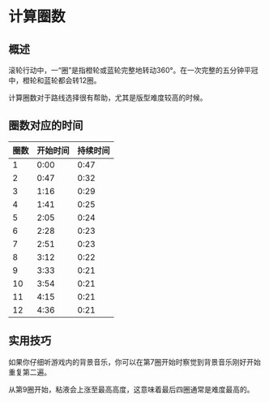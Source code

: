 # 计算圈数

## 概述

滚轮行动中，一“圈”是指橙轮或蓝轮完整地转动360°。在一次完整的五分钟平冠中，橙轮和蓝轮都会转12圈。

计算圈数对于路线选择很有帮助，尤其是版型难度较高的时候。

## 圈数对应的时间

| 圈数 | 开始时间 | 持续时间 |
| ----- | ---------- | -------- |
| 1     | 0:00       | 0:47     |
| 2     | 0:47       | 0:32     |
| 3     | 1:16       | 0:29     |
| 4     | 1:41       | 0:25     |
| 5     | 2:05       | 0:24     |
| 6     | 2:28       | 0:23     |
| 7     | 2:51       | 0:23     |
| 8     | 3:12       | 0:22     |
| 9     | 3:33       | 0:21     |
| 10    | 3:54       | 0:21     |
| 11    | 4:15       | 0:21     |
| 12    | 4:36       | 0:21     |

## 实用技巧

如果你仔细听游戏内的背景音乐，你可以在第7圈开始时察觉到背景音乐刚好开始重复第二遍。

从第9圈开始，粘液会上涨至最高高度，这意味着最后四圈通常是难度最高的。
